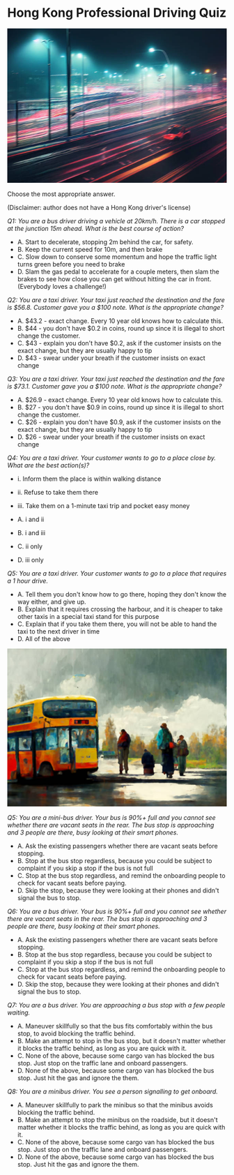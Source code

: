 # Hong Kong Professional Driving Quiz

![image](./images/car_on_highway.jpg)

Choose the most appropriate answer.

(Disclaimer: author does not have a Hong Kong driver's license)

*Q1: You are a bus driver driving a vehicle at 20km/h. There is a car stopped at the junction 15m ahead. What is the best course of action?*

- A. Start to decelerate, stopping 2m behind the car, for safety.
- B. Keep the current speed for 10m, and then brake
- C. Slow down to conserve some momentum and hope the traffic light turns green before you need to brake
- D. Slam the gas pedal to accelerate for a couple meters, then slam the brakes to see how close you can get without hitting the car in front. (Everybody loves a challenge!)

*Q2: You are a taxi driver. Your taxi just reached the destination and the fare is $56.8. Customer gave you a $100 note. What is the appropriate change?*

- A. $43.2 - exact change. Every 10 year old knows how to calculate this.
- B. $44 - you don't have $0.2 in coins, round up since it is illegal to short change the customer.
- C. $43 - explain you don't have $0.2, ask if the customer insists on the exact change, but they are usually happy to tip
- D. $43 - swear under your breath if the customer insists on exact change

*Q3: You are a taxi driver. Your taxi just reached the destination and the fare is $73.1. Customer gave you a $100 note. What is the appropriate change?*

- A. $26.9 - exact change. Every 10 year old knows how to calculate this.
- B. $27 - you don't have $0.9 in coins, round up since it is illegal to short change the customer.
- C. $26 - explain you don't have $0.9, ask if the customer insists on the exact change, but they are usually happy to tip
- D. $26 - swear under your breath if the customer insists on exact change

*Q4: You are a taxi driver. Your customer wants to go to a place close by. What are the best action(s)?*

- i. Inform them the place is within walking distance
- ii. Refuse to take them there
- iii. Take them on a 1-minute taxi trip and pocket easy money

- A. i and ii
- B. i and iii
- C. ii only
- D. iii only

*Q5: You are a taxi driver. Your customer wants to go to a place that requires a 1 hour drive.*

- A. Tell them you don't know how to go there, hoping they don't know the way either, and give up.
- B. Explain that it requires crossing the harbour, and it is cheaper to take other taxis in a special taxi stand for this purpose
- C. Explain that if you take them there, you will not be able to hand the taxi to the next driver in time
- D. All of the above

![image](./images/busstop.jpg)

*Q5: You are a mini-bus driver. Your bus is 90%+ full and you cannot see whether there are vacant seats in the rear. The bus stop is approaching and 3 people are there, busy looking at their smart phones.*

- A. Ask the existing passengers whether there are vacant seats before stopping.
- B. Stop at the bus stop regardless, because you could be subject to complaint if you skip a stop if the bus is not full
- C. Stop at the bus stop regardless, and remind the onboarding people to check for vacant seats before paying.
- D. Skip the stop, because they were looking at their phones and didn't signal the bus to stop.

*Q6: You are a bus driver. Your bus is 90%+ full and you cannot see whether there are vacant seats in the rear. The bus stop is approaching and 3 people are there, busy looking at their smart phones.*

- A. Ask the existing passengers whether there are vacant seats before stopping.
- B. Stop at the bus stop regardless, because you could be subject to complaint if you skip a stop if the bus is not full
- C. Stop at the bus stop regardless, and remind the onboarding people to check for vacant seats before paying.
- D. Skip the stop, because they were looking at their phones and didn't signal the bus to stop.

*Q7: You are a bus driver. You are approaching a bus stop with a few people waiting.*

- A. Maneuver skillfully so that the bus fits comfortably within the bus stop, to avoid blocking the traffic behind.
- B. Make an attempt to stop in the bus stop, but it doesn't matter whether it blocks the traffic behind, as long as you are quick with it.
- C. None of the above, because some cargo van has blocked the bus stop. Just stop on the traffic lane and onboard passengers.
- D. None of the above, because some cargo van has blocked the bus stop. Just hit the gas and ignore the them.

*Q8: You are a minibus driver. You see a person signalling to get onboard.*

- A. Maneuver skillfully to park the minibus so that the minibus avoids blocking the traffic behind.
- B. Make an attempt to stop the minibus on the roadside, but it doesn't matter whether it blocks the traffic behind, as long as you are quick with it.
- C. None of the above, because some cargo van has blocked the bus stop. Just stop on the traffic lane and onboard passengers.
- D. None of the above, because some cargo van has blocked the bus stop. Just hit the gas and ignore the them.


